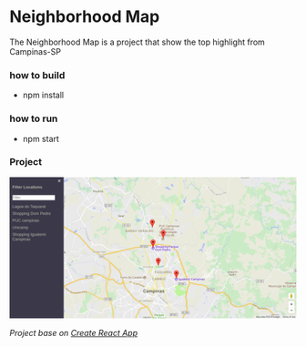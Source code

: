 # Neighborhood Map

The Neighborhood Map is a project that show the top highlight from Campinas-SP

### how to build

- npm install

### how to run

- npm start


### Project

![Project](./project.png?raw=true)




*Project base on [Create React App](https://github.com/facebookincubator/create-react-app)*